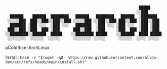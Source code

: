 ```
                                                           █████     
                                                          ░░███      
  ██████    ██████  ████████   ██████   ████████   ██████  ░███████  
 ░░░░░███  ███░░███░░███░░███ ░░░░░███ ░░███░░███ ███░░███ ░███░░███ 
  ███████ ░███ ░░░  ░███ ░░░   ███████  ░███ ░░░ ░███ ░░░  ░███ ░███ 
 ███░░███ ░███  ███ ░███      ███░░███  ░███     ░███  ███ ░███ ░███ 
░░████████░░██████  █████    ░░████████ █████    ░░██████  ████ █████
 ░░░░░░░░  ░░░░░░  ░░░░░      ░░░░░░░░ ░░░░░      ░░░░░░  ░░░░ ░░░░░ 
```

aColdRice-ArchLinux


Install:
`bash -c "$(wget -qO- https://raw.githubusercontent.com/alldo-dev/acr/refs/heads/main/install.sh)"`
